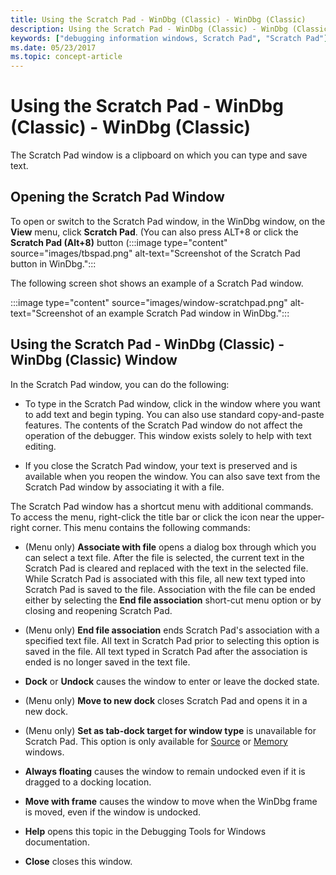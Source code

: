 ```yaml
---
title: Using the Scratch Pad - WinDbg (Classic) - WinDbg (Classic)
description: Using the Scratch Pad - WinDbg (Classic) - WinDbg (Classic)
keywords: ["debugging information windows, Scratch Pad", "Scratch Pad"]
ms.date: 05/23/2017
ms.topic: concept-article
---
```


# Using the Scratch Pad - WinDbg (Classic) - WinDbg (Classic)

The Scratch Pad window is a clipboard on which you can type and save text.

## Opening the Scratch Pad Window

To open or switch to the Scratch Pad window, in the WinDbg window, on the **View** menu, click **Scratch Pad**. (You can also press ALT+8 or click the **Scratch Pad (Alt+8)** button (:::image type="content" source="images/tbspad.png" alt-text="Screenshot of the Scratch Pad button in WinDbg.":::

The following screen shot shows an example of a Scratch Pad window.

:::image type="content" source="images/window-scratchpad.png" alt-text="Screenshot of an example Scratch Pad window in WinDbg.":::

## Using the Scratch Pad - WinDbg (Classic) - WinDbg (Classic) Window

In the Scratch Pad window, you can do the following:

- To type in the Scratch Pad window, click in the window where you want to add text and begin typing. You can also use standard copy-and-paste features. The contents of the Scratch Pad window do not affect the operation of the debugger. This window exists solely to help with text editing.

- If you close the Scratch Pad window, your text is preserved and is available when you reopen the window. You can also save text from the Scratch Pad window by associating it with a file.

The Scratch Pad window has a shortcut menu with additional commands. To access the menu, right-click the title bar or click the icon near the upper-right corner. This menu contains the following commands:

- (Menu only) **Associate with file** opens a dialog box through which you can select a text file. After the file is selected, the current text in the Scratch Pad is cleared and replaced with the text in the selected file. While Scratch Pad is associated with this file, all new text typed into Scratch Pad is saved to the file. Association with the file can be ended either by selecting the **End file association** short-cut menu option or by closing and reopening Scratch Pad.

- (Menu only) **End file association** ends Scratch Pad's association with a specified text file. All text in Scratch Pad prior to selecting this option is saved in the file. All text typed in Scratch Pad after the association is ended is no longer saved in the text file.

- **Dock** or **Undock** causes the window to enter or leave the docked state.

- (Menu only) **Move to new dock** closes Scratch Pad and opens it in a new dock.

- (Menu only) **Set as tab-dock target for window type** is unavailable for Scratch Pad. This option is only available for [Source](source-window.md) or [Memory](memory-window.md) windows.

- **Always floating** causes the window to remain undocked even if it is dragged to a docking location.

- **Move with frame** causes the window to move when the WinDbg frame is moved, even if the window is undocked. 

- **Help** opens this topic in the Debugging Tools for Windows documentation.

- **Close** closes this window.
 
